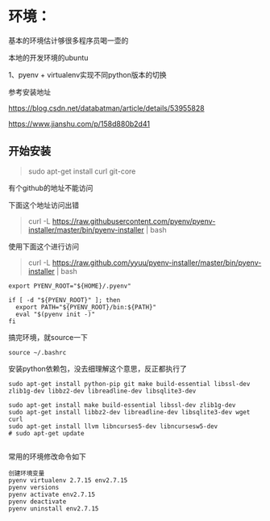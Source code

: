 # 环境：

基本的环境估计够很多程序员喝一壶的

本地的开发环境的ubuntu

1、pyenv + virtualenv实现不同python版本的切换

参考安装地址

https://blog.csdn.net/databatman/article/details/53955828

https://www.jianshu.com/p/158d880b2d41


## 开始安装

> sudo apt-get install curl git-core

有个github的地址不能访问

下面这个地址访问出错
> curl -L https://raw.githubusercontent.com/pyenv/pyenv-installer/master/bin/pyenv-installer | bash

使用下面这个进行访问
> curl -L https://raw.github.com/yyuu/pyenv-installer/master/bin/pyenv-installer | bash


```
export PYENV_ROOT="${HOME}/.pyenv"

if [ -d "${PYENV_ROOT}" ]; then
  export PATH="${PYENV_ROOT}/bin:${PATH}"
  eval "$(pyenv init -)"
fi

```

搞完环境，就source一下
```
source ~/.bashrc
```


安装python依赖包，没去细理解这个意思，反正都执行了
```
sudo apt-get install python-pip git make build-essential libssl-dev zlib1g-dev libbz2-dev libreadline-dev libsqlite3-dev

sudo apt-get install make build-essential libssl-dev zlib1g-dev
sudo apt-get install libbz2-dev libreadline-dev libsqlite3-dev wget curl
sudo apt-get install llvm libncurses5-dev libncursesw5-dev
# sudo apt-get update


```

常用的环境修改命令如下
```
创建环境变量
pyenv virtualenv 2.7.15 env2.7.15
pyenv versions
pyenv activate env2.7.15
pyenv deactivate
pyenv uninstall env2.7.15

```


